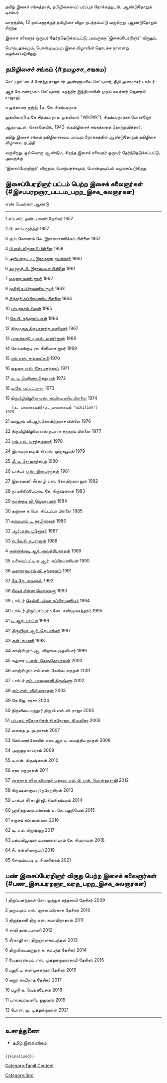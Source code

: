 தமிழ் இசைச் சங்கத்தால், தமிழிசையைப் பரப்பும் நோக்கத்துடன், ஆண்டுதோறும் டிசம்பர்
மாதத்தில், 12 நாட்களுக்குத் தமிழிசை விழா நடத்தப்பட்டு வருகிறது. ஆண்டுதோறும் சிறந்த
இசைக் கலைஞர் ஒருவர் தேர்ந்தெடுக்கப்பட்டு, அவருக்கு 'இசைப்பேரறிஞர்' விருதும்,
பொற்பதக்கமும், பொன்முடிப்பும் இசை விழாவின் தொடக்க நாளன்று வழங்கப்படுகிறது.

## தமிழிசைச் சங்கம் {#தமழசச_சஙகம}

செட்டிநாட்டைச் சேர்ந்த ராஜா சர் அண்ணாமலை செட்டியார், நிதி அமைச்சர் டாக்டர்
ஆர்.கே.சண்முகம் செட்டியார், சுதந்திர இந்தியாவின் முதல் கவர்னர் ஜெனரல் ராஜாஜி,
எழுத்தாளர் [கல்கி](கல்கி_(எழுத்தாளர்) "wikilink"), [டி. கே. சிதம்பரநாத
முதலியார்](டி.கே.சிதம்பரநாத_முதலியார் "wikilink"), சிதம்பரநாதன் போன்றோர்
ஆதரவுடன், சென்னையில், 1943-ல்தமிழிசைச் சங்கத்தைத் தோற்றுவித்தார்.

தமிழ் இசைச் சங்கம் தமிழிசையைப் பரப்பும் நோக்கத்தில் ஆண்டுதோறும் தமிழிசை விழாவை நடத்தி
வருகிறது. ஒவ்வொரு ஆண்டும், சிறந்த இசைக் கலைஞர் ஒருவர் தேர்ந்தெடுக்கப்பட்டு, அவருக்கு
'இசைப்பேரறிஞர்' விருதும், பொற்பதக்கமும், பொன்முடிப்பும் வழங்கப்படுகிறது.

## இசைப்பேரறிஞர் பட்டம் பெற்ற இசைக் கலைஞர்கள் {#இசபபரறஞர_படடம_பறற_இசக_கலஞரகள}

  எண்   பெயர்கள்                                                                                ஆண்டு
  ---- ------------------------------------------------------------------------------------- ------
  1    எம்.எம். தண்டபாணி தேசிகர்                                                                 1957
  2    பி. சாம்பமூர்த்தி                                                                        1957
  3    கும்பகோணம் கே. இராசமாணிக்கம் பிள்ளை                                                        1957
  4    [பி.எஸ்.வீருசாமி பிள்ளை](திருவிடைமருதூர்_வீருஸ்வாமி_பிள்ளை "wikilink")                       1959
  5    [அரியக்குடி டி. இராமநுஜ ஐயங்கார்](அரியக்குடி_ராமானுஜ_ஐயங்கார் "wikilink")                   1960
  6    [வழுவூர் பி. இராமையா பிள்ளை](வழுவூர்_திரு._பி._இராமையா_பிள்ளை "wikilink")                 1961
  7    [மதுரை மணி ஐயர்](மதுரை_திரு._மணி_ஐயர் "wikilink")                                       1962
  8    [முசிறி சுப்பிரமணிய ஐயர்](முசிறி_திரு._சுப்பிரமணிய_ஐயர் "wikilink")                       1963
  9    [சித்தூர் சுப்பிரமணிய பிள்ளை](சித்தூர்_சுப்பிரமணிய_பிள்ளை "wikilink")                         1964
  10   [பாபநாசம் சிவன்](பாபநாசம்_சிவன் "wikilink")                                               1965
  11   [கே.பி. சுந்தராம்பாள்](திருமதி_கே.பி._சுந்தராம்பாள் "wikilink")                             1966
  12   [திருமுருக கிருபானந்த வாரியார்](திருமுருக_கிருபானந்த_வாரியார் "wikilink")                 1967
  13   [பாலக்காடு டி.எஸ். மணி ஐயர்](பாலக்காடு_டி.எஸ்._மணி_ஐயர் "wikilink")                         1968
  14   செம்மங்குடி ரா. சீனிவாச ஐயர்                                                              1969
  15   [எம்.எஸ். சுப்புலட்சுமி](எம்.எஸ்.சுப்புலட்சுமி "wikilink")                                    1970
  16   [மதுரை எஸ். சோமசுந்தரம்](மதுரை_திரு._எஸ்._சோமசுந்தரம் "wikilink")                           1971
  17   [ம. ப. பெரியசாமித்தூரன்](பெரியசாமித்_தூரன் "wikilink")                                    1972
  18   [டி.கே. பட்டம்மாள்](டி.கே._பட்டம்மாள் "wikilink")                                           1973
  19   [திருவீழிமிழலை எஸ். சுப்பிரமணிய பிள்ளை](திருவீழிமிழலை_சுப்பிரமணிய_பிள்ளை "wikilink")         1974
       [த. பாலசரசுவதி](த._பாலசரசுவதி "wikilink")                                             1975
  21   மாயூரம் வி.ஆர்.கோவிந்தராச பிள்ளை                                                          1976
  22   திருவீழிமிழலை எஸ்.நடராச சுந்தரம் பிள்ளை                                                    1977
  23   [எம்.எல். வசந்தகுமாரி](எம்.எல்._வசந்தகுமாரி "wikilink")                                     1978
  24   இராமநாதபுரம் சி.எஸ். முருகபூபதி                                                         1979
  25   [மீ. ப. சோமசுந்தரம்](மீ.ப.சோமு "wikilink")                                                1980
  26   டாக்டர் [எஸ். இராமநாதன்](எஸ்._இராமநாதன் "wikilink")                                         1981
  27   இசைமணி சீர்காழி எஸ். கோவிந்தராஜன்                                                          1982
  28   நாமகிரிப்பேட்டை கே. கிருஷ்ணன்                                                             1983
  29   [லால்குடி ஜி. ஜெயராமன்](லால்குடி_ஜி._ஜெயராமன் "wikilink")                                 1984
  30   தஞ்சை க.பொ. கிட்டப்பா பிள்ளை                                                              1985
  31   [தருமபுரம் ப. சாமிநாதன்](தருமபுரம்_ப._சாமிநாதன் "wikilink")                               1986
  32   [ஆர்.எஸ். மனோகர்](ஆர்.எஸ்._மனோகர் "wikilink")                                               1987
  33   [ஏ.கே.சி. நடராஜன்](ஏ.கே.சி._நடராஜன் "wikilink")                                         1988
  4    [குன்னக்குடி ஆர். வைத்தியநாதன்](குன்னக்குடி_ஆர்._வைத்தியநாதன் "wikilink")                       1989
  35   வலையப்பட்டி ஏ.ஆர். சுப்பிரமணியன்                                                           1990
  36   [மகாராஜபுரம் வி. சந்தானம்](மகாராஜபுரம்_வி._சந்தானம் "wikilink")                             1991
  37   [கே.ஜே. ஏசுதாஸ்](கே.ஜே._ஏசுதாஸ் "wikilink")                                             1992
  38   [ஷேக் சின்ன மௌலானா](ஷேக்_சின்ன_மௌலா "wikilink")                                           1993
  39   டாக்டர் [செல்வி பத்மா சுப்பிரமணியம்](பத்மா_சுப்பிரமணியம் "wikilink")                           1994
  40   டாக்டர் திருப்பாம்புரம் சோ. சண்முகசுந்தரம்                                                    1995
  41   [டி.ஆர். பாப்பா](டி.ஆர்._பாப்பா "wikilink")                                               1996
  42   [திருவிழா ஆர். ஜெயசங்கர்](திருவிழா_ஆர்._ஜெயசங்கர் "wikilink")                               1997
  43   [என். ரமணி](என்._ரமணி "wikilink")                                                       1998
  44   காஞ்சிபுரம் ஆ. விநாயக முதலியார்                                                          1999
  45   மதுரை [டி.என். சேஷகோபாலன்](டி.என்._சேஷகோபாலன் "wikilink")                                 2000
  46   காஞ்சிபுரம் எம்.என். வேங்கடவரதன்                                                            2001
  47   டாக்டர் [எம். பாலமுரளி கிருஷ்ணா](எம்._பாலமுரளி_கிருஷ்ணா "wikilink")                         2002
  48   [எம்.எஸ். விஸ்வநாதன்](எம்.எஸ்._விஸ்வநாதன் "wikilink")                                         2003
  49   கே.ஜே. சரசா                                                                           2004
  50   திருவிடைமருதூர் திரு பி.எஸ்.வி. ராஜா                                                    2005
  51   [பம்பாய் சகோதரிகள் சி.சரோஜா, சி.லலிதா](பம்பாய்_சகோதரிகள்_சி.சரோஜா,_சி.லலிதா "wikilink")     2006
  52   சைதை த. நடராசன்                                                                        2007
  53   செம்பனர்கோயில் எஸ்.ஆர்.டி. வைத்திய நாதன்                                                     2008
  54   அருணா சாய்ராம்                                                                          2009
  55   டி.என். கிருஷ்ணன்                                                                        2010
  56   சுதா ரகுநாதன்                                                                          2011
  57   [நாகசுரக் கலை கலைஞர் மதுரை எம். பி. என். பொன்னுசாமி](மதுரை_பொன்னுச்சாமிப்_பிள்ளை "wikilink")   2012
  58   கிருஷ்ணகுமாரி நரேந்திரன்                                                                 2013
  59   டாக்டர் சீர்காழி ஜி. சிவசிதம்பரம்                                                           2014
  60   ஹரித்துவாரமங்கலம் ஏ. கே. பழநிவேல்                                                         2015
  61   சஞ்சய் சுப்ரமண்யன்                                                                         2016
  62   டி. எம். கிருஷ்ணா                                                                       2017
  63   பத்மவிபூஷன் உமையாள்புரம் கே. சிவராமன்                                                      2018
  64   A. கன்னியாகுமரி                                                                        2019
  65   சேஷம்பட்டி டி. சிவலிங்கம்                                                                 2021

## பண் இசைப்பேரறிஞர் விருது பெற்ற இசைக் கலைஞர்கள் {#பண_இசபபரறஞர_வரத_பறற_இசக_கலஞரகள}

  ---- --------------------------------------- ------
  1    திருப்பனந்தாள் சோ. முத்துக் கந்தசாமி தேசிகர்   2009
  2    தருமபுரம் எஸ். ஞானப்பிரகாச தேசிகர்          2010
  3    திருத்தணி திரு என். சுவாமிநாதான்           2011
  4    சாமி தண்டபாணி                            2012
  5    சீர்காழி சா. திருஞானசம்பந்தன்                2013
  6    திருவிடைமருதூர் சு. சம்பந்த தேசிகர்         2014
  7    வேதாரண்யம் எஸ். முத்துக்குமாரசாமி தேசிகர்     2015
  8    பழநி ப. சண்முகசுந்தர தேசிகர்               2016
  9    கரூர் சாமிநாத தேசிகர்                     2017
  10   பழநி க. வெங்கடேசன்                        2018
  11   பாலசுப்ரமணிய ஓதுவார்                      2019
  12   பொன். மு. முத்துக்குமரன்                    2021
  ---- --------------------------------------- ------

## உசாத்துணை

-   [தமிழ் இசை சங்கம்](http://www.tamilisaisangam.in/)

```{=mediawiki}
{{Finalised}}
```
[Category:Tamil Content](Category:Tamil_Content "wikilink")
[Category:Spc](Category:Spc "wikilink")
